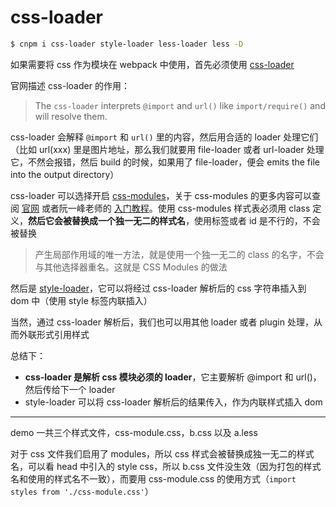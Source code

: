 # css-loader

```bash
$ cnpm i css-loader style-loader less-loader less -D
```

如果需要将 css 作为模块在 webpack 中使用，首先必须使用 [css-loader](https://github.com/webpack-contrib/css-loader)

官网描述 css-loader 的作用：

> The `css-loader` interprets `@import` and `url()` like `import/require()` and will resolve them.

css-loader 会解释 `@import` 和 `url()` 里的内容，然后用合适的 loader 处理它们（比如 url(xxx) 里是图片地址，那么我们就要用 file-loader 或者 url-loader 处理它，不然会报错，然后 build 的时候，如果用了 file-loader，便会 emits the file into the output directory）

css-loader 可以选择开启 [css-modules](https://github.com/webpack-contrib/css-loader#modules)，关于 css-modules 的更多内容可以查阅 [官网](https://github.com/css-modules/css-modules) 或者阮一峰老师的 [入门教程](http://www.ruanyifeng.com/blog/2016/06/css_modules.html)。使用 css-modules 样式表必须用 class 定义，**然后它会被替换成一个独一无二的样式名**，使用标签或者 id 是不行的，不会被替换

> 产生局部作用域的唯一方法，就是使用一个独一无二的 class 的名字，不会与其他选择器重名。这就是 CSS Modules 的做法

然后是 [style-loader](https://github.com/webpack-contrib/style-loader)，它可以将经过 css-loader 解析后的 css 字符串插入到 dom 中（使用 style 标签内联插入）

当然，通过 css-loader 解析后，我们也可以用其他 loader 或者 plugin 处理，从而外联形式引用样式

总结下：

* **css-loader 是解析 css 模块必须的 loader**，它主要解析 @import 和 url()，然后传给下一个 loader
* style-loader 可以将 css-loader 解析后的结果传入，作为内联样式插入 dom

---

demo 一共三个样式文件，css-module.css，b.css 以及 a.less

对于 css 文件我们启用了 modules，所以 css 样式会被替换成独一无二的样式名，可以看 head 中引入的 style css，所以 b.css 文件没生效（因为打包的样式名和使用的样式名不一致），而要用 css-module.css 的使用方式（`import styles from './css-module.css'`）

